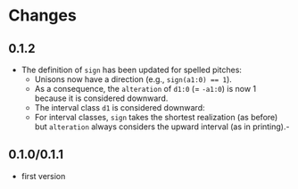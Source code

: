 # Changes

## 0.1.2

- The definition of `sign` has been updated for spelled pitches:
  - Unisons now have a direction (e.g., `sign(a1:0) == 1`).
  - As a consequence, the `alteration` of `d1:0` (= `-a1:0`) is now 1
    because it is considered downward.
  - The interval class `d1` is considered downward:
  - For interval classes, `sign` takes the shortest realization (as before)
    but `alteration` always considers the upward interval (as in printing).-

## 0.1.0/0.1.1

- first version
